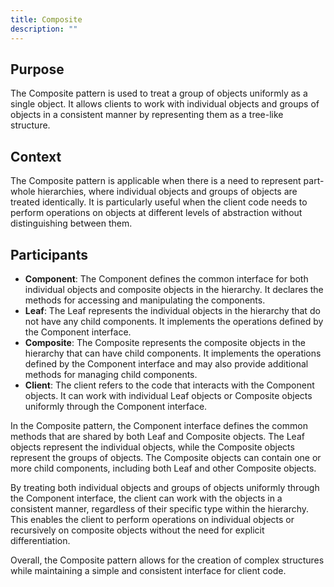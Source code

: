 ```yaml
---
title: Composite
description: ""
---
```


## Purpose

The Composite pattern is used to treat a group of objects uniformly as a single object. It allows clients to work with individual objects and groups of objects in a consistent manner by representing them as a tree-like structure.

## Context

The Composite pattern is applicable when there is a need to represent part-whole hierarchies, where individual objects and groups of objects are treated identically. It is particularly useful when the client code needs to perform operations on objects at different levels of abstraction without distinguishing between them.

## Participants

- **Component**: The Component defines the common interface for both individual objects and composite objects in the hierarchy. It declares the methods for accessing and manipulating the components.
- **Leaf**: The Leaf represents the individual objects in the hierarchy that do not have any child components. It implements the operations defined by the Component interface.
- **Composite**: The Composite represents the composite objects in the hierarchy that can have child components. It implements the operations defined by the Component interface and may also provide additional methods for managing child components.
- **Client**: The client refers to the code that interacts with the Component objects. It can work with individual Leaf objects or Composite objects uniformly through the Component interface.

In the Composite pattern, the Component interface defines the common methods that are shared by both Leaf and Composite objects. The Leaf objects represent the individual objects, while the Composite objects represent the groups of objects. The Composite objects can contain one or more child components, including both Leaf and other Composite objects.

By treating both individual objects and groups of objects uniformly through the Component interface, the client can work with the objects in a consistent manner, regardless of their specific type within the hierarchy. This enables the client to perform operations on individual objects or recursively on composite objects without the need for explicit differentiation.

Overall, the Composite pattern allows for the creation of complex structures while maintaining a simple and consistent interface for client code.

